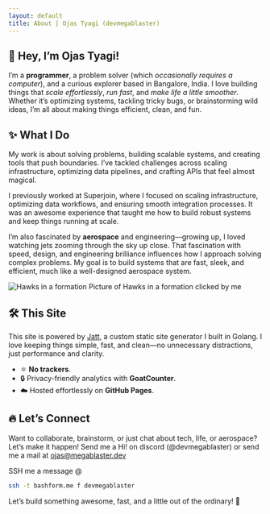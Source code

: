 ```yaml
---
layout: default
title: About | Ojas Tyagi (devmegablaster)
---
```


## 🚀 Hey, I’m Ojas Tyagi!

I’m a **programmer**, a problem solver (which _occasionally requires a computer_), and a curious explorer based in Bangalore, India. I love building things that _scale effortlessly_, _run fast_, and _make life a little smoother_. Whether it’s optimizing systems, tackling tricky bugs, or brainstorming wild ideas, I’m all about making things efficient, clean, and fun.

## ✨ What I Do

My work is about solving problems, building scalable systems, and creating tools that push boundaries. I’ve tackled challenges across scaling infrastructure, optimizing data pipelines, and crafting APIs that feel almost magical.

I previously worked at Superjoin, where I focused on scaling infrastructure, optimizing data workflows, and ensuring smooth integration processes. It was an awesome experience that taught me how to build robust systems and keep things running at scale.

I’m also fascinated by **aerospace** and engineering—growing up, I loved watching jets zooming through the sky up close. That fascination with speed, design, and engineering brilliance influences how I approach solving complex problems. My goal is to build systems that are fast, sleek, and efficient, much like a well-designed aerospace system.

![Hawks in a formation](/hawks.jpeg)
Picture of Hawks in a formation clicked by me

## 🛠️ This Site

This site is powered by [Jatt](https://github.com/devmegablaster/jatt), a custom static site generator I built in Golang. I love keeping things simple, fast, and clean—no unnecessary distractions, just performance and clarity.

- ⚛️ **No trackers**.
- 🔒 Privacy-friendly analytics with **GoatCounter**.
- ☁️ Hosted effortlessly on **GitHub Pages**.

## 🔥 Let’s Connect

Want to collaborate, brainstorm, or just chat about tech, life, or aerospace? Let’s make it happen! Send me a Hi! on discord (@devmegablaster) or send me a mail at [ojas@megablaster.dev](mailto:ojas@megablaster.dev)

SSH me a message @

```bash
ssh -t bashform.me f devmegablaster
```

Let’s build something awesome, fast, and a little out of the ordinary! 🚀
